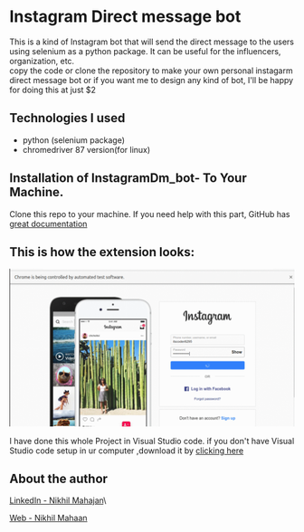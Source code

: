 # Instagram Direct message bot 

This is a kind of Instagram bot that will send the direct message to the users using selenium as a python package. It can be useful for the influencers, organization, etc. <br>
copy the code or clone the repository to make your own personal instagarm direct message bot or if you want me to design any kind of bot, I'll be happy for doing this at just $2

## Technologies I used

- python (selenium package)
- chromedriver 87 version(for linux)

## Installation of InstagramDm_bot- To Your Machine.

Clone this repo to your machine. If you need help with this part, GitHub has [great documentation](https://help.github.com/articles/fork-a-repo/)

## This is how the extension looks:

![](nikhil_bot.gif)

I have done this whole Project in Visual Studio code. if you don't have Visual Studio code setup in ur computer ,download it by [clicking here](https://code.visualstudio.com/Download)

## About the author

[LinkedIn - Nikhil Mahajan](https://www.linkedin.com/in/nikhil-mahajan-92b9631a0/ "Nikhil Mahajan's LinkedIn profile")\

[Web - Nikhil Mahaan](https://nikhilmahajan.netlify.app/ "Nikhil Mahajan Portfolio")

```

```
